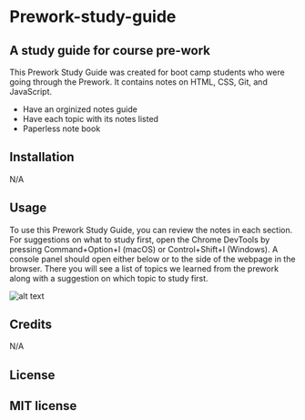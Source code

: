 # Prework-study-guide
## A study guide for course pre-work

This Prework Study Guide was created for boot camp students who were going through the Prework. It contains notes on HTML, CSS, Git, and JavaScript.

- Have an orginized notes guide
- Have each topic with its notes listed
- Paperless note book

## Installation

N/A

## Usage

To use this Prework Study Guide, you can review the notes in each section. For suggestions on what to study first, open the Chrome DevTools by pressing Command+Option+I (macOS) or Control+Shift+I (Windows). A console panel should open either below or to the side of the webpage in the browser. There you will see a list of topics we learned from the prework along with a suggestion on which topic to study first.

![alt text](assets/images/screenshot.png)

## Credits

N/A

## License

 MIT license
---


